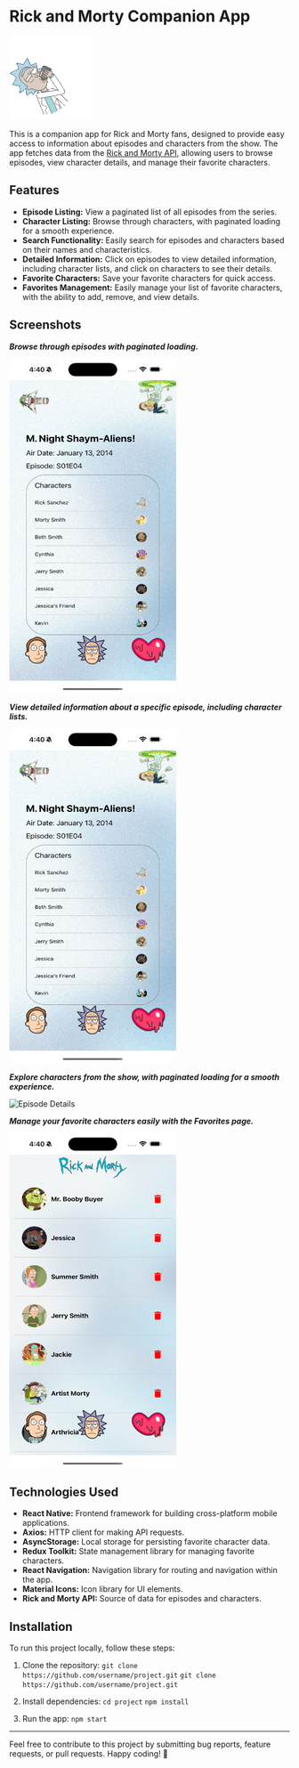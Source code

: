 # Rick and Morty Companion App

![Rick and Morty Logo](https://raw.githubusercontent.com/semihasdan/Rick-and-Morty/main/assets/gifRick.gif)

This is a companion app for Rick and Morty fans, designed to provide easy access to information about episodes and characters from the show. The app fetches data from the [Rick and Morty API](https://rickandmortyapi.com/), allowing users to browse episodes, view character details, and manage their favorite characters.

## Features

- **Episode Listing:** View a paginated list of all episodes from the series.
- **Character Listing:** Browse through characters, with paginated loading for a smooth experience.
- **Search Functionality:** Easily search for episodes and characters based on their names and characteristics.
- **Detailed Information:** Click on episodes to view detailed information, including character lists, and click on characters to see their details.
- **Favorite Characters:** Save your favorite characters for quick access.
- **Favorites Management:** Easily manage your list of favorite characters, with the ability to add, remove, and view details.

## Screenshots
***Browse through episodes with paginated loading.***

<img src="https://raw.githubusercontent.com/semihasdan/Rick-and-Morty/main/assets/eDet.png" alt="Episode Details" width="300" height="600">

***View detailed information about a specific episode, including character lists.***

<img src="https://raw.githubusercontent.com/semihasdan/Rick-and-Morty/main/assets/eDet.png" alt="Episode Details" width="300" height="600">

***Explore characters from the show, with paginated loading for a smooth experience.***

<img src="https://raw.githubusercontent.com/semihasdan/Rick-and-Morty/main/assets/car.png" alt="Episode Details" width="300" height="600">

***Manage your favorite characters easily with the Favorites page.***

<img src="https://raw.githubusercontent.com/semihasdan/Rick-and-Morty/main/assets/fav.png" alt="Episode Details" width="300" height="600">

## Technologies Used

- **React Native:** Frontend framework for building cross-platform mobile applications.
- **Axios:** HTTP client for making API requests.
- **AsyncStorage:** Local storage for persisting favorite character data.
- **Redux Toolkit:** State management library for managing favorite characters.
- **React Navigation:** Navigation library for routing and navigation within the app.
- **Material Icons:** Icon library for UI elements.
- **Rick and Morty API:** Source of data for episodes and characters.

## Installation

To run this project locally, follow these steps:

1. Clone the repository:
`git clone https://github.com/username/project.git`
`git clone https://github.com/username/project.git`

3. Install dependencies:
`cd project`
`npm install`

3. Run the app:
`npm start`

---

Feel free to contribute to this project by submitting bug reports, feature requests, or pull requests. Happy coding! 🚀




